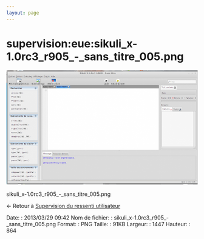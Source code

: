 ```yaml
---
layout: page
---
```


supervision:eue:sikuli\_x-1.0rc3\_r905\_-\_sans\_titre\_005.png
===============================================================

[![sikuli\_x-1.0rc3\_r905\_-\_sans\_titre\_005.png](../../../assets/media/supervision/eue/sikuli_x-1.0rc3_r905_-_sans_titre_005.png@cache=&w=900&h=537 "sikuli_x-1.0rc3_r905_-_sans_titre_005.png")](../../../assets/media/supervision/eue/sikuli_x-1.0rc3_r905_-_sans_titre_005.png@cache= "Afficher le fichier original")

sikuli\_x-1.0rc3\_r905\_-\_sans\_titre\_005.png

← Retour à [Supervision du ressenti
utilisateur](../../../supervision/eue/start.html "supervision:eue:start")

Date:
:   2013/03/29 09:42
Nom de fichier:
:   sikuli\_x-1.0rc3\_r905\_-\_sans\_titre\_005.png
Format:
:   PNG
Taille:
:   91KB
Largeur:
:   1447
Hauteur:
:   864

